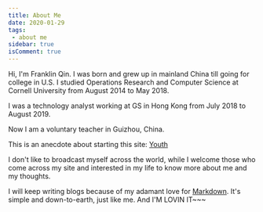 ```yaml
---
title: About Me
date: 2020-01-29
tags:
 - about me
sidebar: true
isComment: true
---
```


Hi, I'm Franklin Qin. I was born and grew up in mainland China till going for college in U.S. I studied Operations Research and Computer Science at Cornell University from August 2014 to May 2018.

I was a technology analyst working at GS in Hong Kong from July 2018 to August 2019.

Now I am a voluntary teacher in Guizhou, China.

This is an anecdote about starting this site: [Youth](youth.md)

I don't like to broadcast myself across the world, while I welcome those who come across my site and interested in my life to know more about me and my thoughts.

I will keep writing blogs because of my adamant love for [Markdown](https://daringfireball.net/projects/markdown/syntax). It's simple and down-to-earth, just like me. And I'M LOVIN IT~~~
